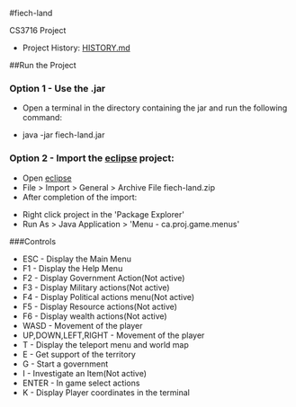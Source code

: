 #fiech-land

CS3716 Project
* Project History: [HISTORY.md](HISTORY.md)

##Run the Project

### Option 1 - Use the .jar
+ Open a terminal in the directory containing the jar and run the following command:
 * java -jar fiech-land.jar
 
### Option 2 - Import the [eclipse](http://www.eclipse.org/) project:
+ Open [eclipse](http://www.eclipse.org/)
+ File > Import > General > Archive File fiech-land.zip
+ After completion of the import:
 * Right click project in the 'Package Explorer'
 * Run As > Java Application > 'Menu - ca.proj.game.menus'
 
###Controls
+ ESC - Display the Main Menu
+ F1 - Display the Help Menu
+ F2 - Display Government Action(Not active)
+ F3 - Display Military actions(Not active)
+ F4 - Display Political actions menu(Not active)
+ F5 - Display Resource actions(Not active)
+ F6 - Display wealth actions(Not active)
+ WASD - Movement of the player
+ UP,DOWN,LEFT,RIGHT - Movement of the player
+ T - Display the teleport menu and world map
+ E - Get support of the territory
+ G - Start a government
+ I - Investigate an Item(Not active)
+ ENTER - In game select actions
+ K - Display Player coordinates in the terminal
